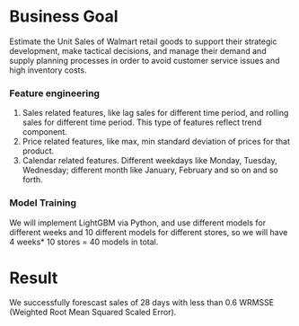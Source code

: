 # Business Goal
Estimate the Unit Sales of Walmart retail goods to support their strategic development, make tactical decisions, and manage their demand and supply planning processes in order to avoid customer service issues and high inventory costs.


### Feature engineering
1. Sales related features, like lag sales for different time period, and rolling sales for different time period. This type of features reflect trend component. 
2. Price related features, like max, min standard deviation of prices for that product. 
3. Calendar related features. Different weekdays like Monday, Tuesday, Wednesday; different month like January, February and so on and so forth.

### Model Training
We will implement LightGBM via Python, and use different models for different weeks and 10 different models for different stores, so we will have 4 weeks* 10 stores = 40 models in total.

# Result
We successfully forescast sales of 28 days with less than 0.6 WRMSSE (Weighted Root Mean Squared Scaled Error).
